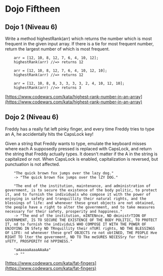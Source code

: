 # Dojo Fiftheen

## Dojo 1 (Niveau 6)

Write a method highestRank(arr) which returns the number which is most frequent in the given input array. If there is a tie for most frequent number, return the largest number of which is most frequent.

```
    arr = [12, 10, 8, 12, 7, 6, 4, 10, 12];
    highestRank(arr) //=> returns 12

    arr = [12, 10, 8, 12, 7, 6, 4, 10, 12, 10];
    highestRank(arr) //=> returns 12

    arr = [12, 10, 8, 8, 3, 3, 3, 3, 2, 4, 10, 12, 10];
    highestRank(arr) //=> returns 3
```

[https://www.codewars.com/kata/highest-rank-number-in-an-array](https://www.codewars.com/kata/highest-rank-number-in-an-array)

## Dojo 2 (Niveau 6)

Freddy has a really fat left pinky finger, and every time Freddy tries to type an A, he accidentally hits the CapsLock key!

Given a string that Freddy wants to type, emulate the keyboard misses where each A supposedly pressed is replaced with CapsLock, and return the string that Freddy actually types. It doesn't matter if the A in the string is capitalized or not. When CapsLock is enabled, capitalization is reversed, but punctuation is not affected.

```
    "The quick brown fox jumps over the lazy dog."
    -> "The quick brown fox jumps over the lZY DOG."

    "The end of the institution, maintenance, and administration of government, is to secure the existence of the body politic, to protect it, and to furnish the individuals who compose it with the power of enjoying in safety and tranquillity their natural rights, and the blessings of life: and whenever these great objects are not obtained, the people have a right to alter the government, and to take measures necessary for their safety, prosperity and happiness."
    -> "The end of the institution, mINTENnce, ND dministrTION OF GOVERNMENT, IS TO SECURE THE EXISTENCE OF THE BODY POLITIC, TO PROTECT IT, nd to furnish the individuLS WHO COMPOSE IT WITH THE POWER OF ENJOYING IN Sfety ND TRnquillity their nTURl rights, ND THE BLESSINGS OF LIFE: nd whenever these greT OBJECTS re not obtINED, THE PEOPLE Hve  RIGHT TO lter the government, ND TO Tke meSURES NECESSry for their sFETY, PROSPERITY nd hPPINESS."

    "aAaaaaAaaaAAaAa"
    -> ""
```

[https://www.codewars.com/kata/fat-fingers](https://www.codewars.com/kata/fat-fingers)
